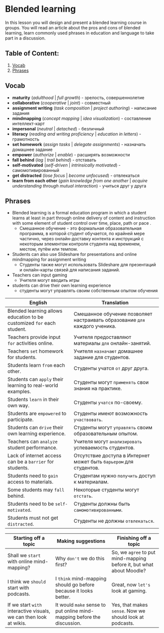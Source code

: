# Blended learning

In this lesson you will design and present a blended learning course in groups. You will read an article about the pros and cons of blended learning, learn commonly used phrases in education and language to take part in a discussion.

## Table of Content:

1. [Vocab](#Vocab)
2. [Phrases](#Phrases)

## Vocab

- **maturity** (_adulthood_ | _full growth_) - зрелость, совершеннолетие
- **collaborative** (_cooperative_ | _joint_) - совместный
- **assignment writing** (_task composition_ | _project authoring_) - написание задания
- **mindmapping** (_concept mapping_ | _idea visualization_) - составление интеллект-карт
- **impersonal** (_neutral_ | _detached_) - безличный
- **literacy** (_reading and writing proficiency_ | _education in letters_) - грамотность
- **set homework** (_assign tasks_ | _delegate assignments_) - назначать домашнее задание
- **empower** (_authorize_ | _enable_) - расширять возможности
- **fall behind** (_lag_ | _trail behind_) - отставать
- **self-motivated** (_self-driven_ | _intrinsically motivated_) - самомотивированный
- **get distracted** (_lose focus_ | _become unfocused_) - отвлекаться
- **learn from each other** (_gain knowledge from one another_ | _acquire understanding through mutual interaction_) - учиться друг у друга

## Phrases


- Blended learning is a formal education program in which a student learns at least in part through online delivery of content and instruction with some element of student control over time, place, path or pace .
	- Смешанное обучение - это формальная образовательная программа, в которой студент обучается, по крайней мере частично, через онлайн-доставку контента и инструкций с некоторым элементом контроля студента над временем, местом, путём или темпом.
- Students can also use Slideshare for presentations and online mindmapping for assignment writing
	- Студенты также могут использовать Slideshare для презентаций и онлайн-карты связей для написания заданий.
- Teachers can input gaming
	- Учителя могут вводить игры
- students can drive their own learning experience
	- студенты могут управлять своим собственным опытом обучения


| English                                                                | Translation                                                                     |
| ---------------------------------------------------------------------- | --------------------------------------------------------------------------- |
| Blended learning allows education to be customized `for` each student. | Смешанное обучение позволяет настраивать образование `для` каждого ученика. |
| Teachers provide input `for` activities online.                        | Учителя предоставляют материалы `для` онлайн-занятий.                       |
| Teachers `set` homework for students.                                  | Учителя `назначают` домашнее задание для студентов.                         |
| Students learn `from` each other.                                      | Студенты учатся `от` друг друга.                                            |
| Students can `apply` their learning to real-world examples.            | Студенты могут `применять` свои знания на практике.                         |
| Students `learn` in their own way.                                     | Студенты `учатся` по-своему.                                                |
| Students are `empowered` to participate.                               | Студенты имеют возможность `участвовать`.                                   |
| Students can `drive` their own learning experience.                    | Студенты могут `управлять` своим образовательным опытом.                    |
| Teachers can `analyze` student performance.                            | Учителя могут `анализировать` успеваемость студентов.                       |
| Lack of internet access can be a `barrier` for students.               | Отсутствие доступа в Интернет может быть `барьером` для студентов.          |
| Students need to `gain` access to materials.                           | Студентам нужно `получить` доступ к материалам.                             |
| Some students may `fall` behind.                                       | Некоторые студенты могут `отстать`.                                         |
| Students need to be `self-motivated`.                                  | Студенты должны быть `самомотивированными`.                                 |
| Students must not get `distracted`.                                    | Студенты не должны `отвлекаться`.                                           |


| Starting off a topic                                               | Making suggestions                                                      | Finishing off a topic                                                |
| ------------------------------------------------------------------ | ----------------------------------------------------------------------- | -------------------------------------------------------------------- |
| Shall we `start` with online mind-mapping?                         | Why `don't` we do this first?                                           | So, we `agree` to put mind-mapping before it, but what about Moodle? |
| I think we `should` start with podcasts.                           | I `think` mind-mapping should go before because it looks better.        | Great, now `let's` look at gaming.                                   |
| If we start `with` interactive visuals, we can then look at wikis. | It would `make` sense to put online mind-mapping before the discussion. | Yes, that makes `sense`. Now we should look at podcasts.             |
